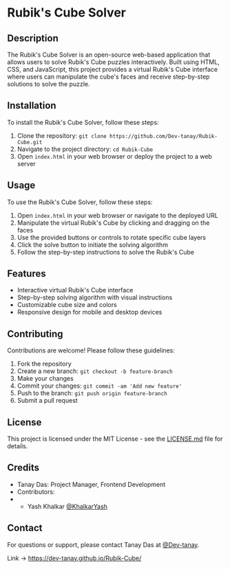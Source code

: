 # Rubik's Cube Solver

## Description

The Rubik's Cube Solver is an open-source web-based application that allows users to solve Rubik's Cube puzzles interactively. Built using HTML, CSS, and JavaScript, this project provides a virtual Rubik's Cube interface where users can manipulate the cube's faces and receive step-by-step solutions to solve the puzzle.

## Installation

To install the Rubik's Cube Solver, follow these steps:

1. Clone the repository: `git clone https://github.com/Dev-tanay/Rubik-Cube.git`
2. Navigate to the project directory: `cd Rubik-Cube`
3. Open `index.html` in your web browser or deploy the project to a web server

## Usage

To use the Rubik's Cube Solver, follow these steps:

1. Open `index.html` in your web browser or navigate to the deployed URL
2. Manipulate the virtual Rubik's Cube by clicking and dragging on the faces
3. Use the provided buttons or controls to rotate specific cube layers
4. Click the solve button to initiate the solving algorithm
5. Follow the step-by-step instructions to solve the Rubik's Cube

## Features

- Interactive virtual Rubik's Cube interface
- Step-by-step solving algorithm with visual instructions
- Customizable cube size and colors
- Responsive design for mobile and desktop devices

## Contributing

Contributions are welcome! Please follow these guidelines:

1. Fork the repository
2. Create a new branch: `git checkout -b feature-branch`
3. Make your changes
4. Commit your changes: `git commit -am 'Add new feature'`
5. Push to the branch: `git push origin feature-branch`
6. Submit a pull request

## License

This project is licensed under the MIT License - see the [LICENSE.md](LICENSE.md) file for details.

## Credits

- Tanay Das: Project Manager, Frontend Development
- Contributors:
- - Yash Khalkar [@KhalkarYash](https://github.com/KhalkarYash)
## Contact

For questions or support, please contact Tanay Das at [@Dev-tanay](https://github.com/Dev-tanay/Rubik-Cube).

Link -> https://dev-tanay.github.io/Rubik-Cube/
